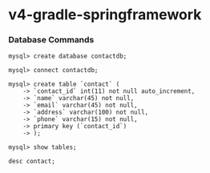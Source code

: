 # v4-gradle-springframework

### Database Commands
```
mysql> create database contactdb;
```

```
mysql> connect contactdb;
```

```
mysql> create table `contact` (
    -> `contact_id` int(11) not null auto_increment,
    -> `name` varchar(45) not null,
    -> `email` varchar(45) not null,
    -> `address` varchar(100) not null,
    -> `phone` varchar(15) not null,
    -> primary key (`contact_id`)
    -> );
```

```
mysql> show tables;
```

```
desc contact;
```
